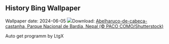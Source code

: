 ## History Bing Wallpaper
Wallpaper date: 2024-06-05
![](https://www.bing.com/th?id=OHR.ChestnutBeeEater_PT-BR6524596779_UHD.jpg&w=1000)Download: [Abelharuco-de-cabeça-castanha, Parque Nacional de Bardia, Nepal (© PACO COMO/Shutterstock)](https://www.bing.com/th?id=OHR.ChestnutBeeEater_PT-BR6524596779_UHD.jpg)

Auto get programm by LtgX
